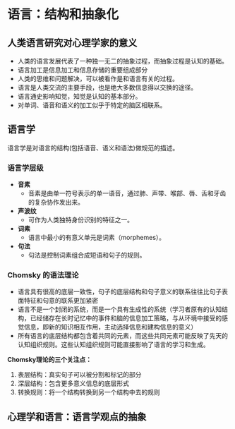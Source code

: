 # 语言：结构和抽象化

## 人类语言研究对心理学家的意义

- 人类的语言发展代表了一种独一无二的抽象过程，而抽象过程是认知的基础。
- 语言加工是信息加工和信息存储的重要组成部分
- 人类的思维和问题解决，可以被看作是和语言有关的过程。
- 语言是人类交流的主要手段，也是绝大多数信息得以交换的途径。
- 语言通史影响知觉，知觉是认知的基本部分。
- 对单词、语音和语义的加工似乎于特定的脑区相联系。

## 语言学

语言学是对语言的结构(包括语音、语义和语法)做规范的描述。

### 语言学层级

- **音素**
  - 音素是由单一符号表示的单一语音，通过肺、声带、喉部、唇、舌和牙齿的复杂协作发出来。
- **声波纹**
  - 可作为人类独特身份识别的特征之一。
- **词素**
  - 语言中最小的有意义单元是词素（morphemes）。
- **句法**
  - 句法是控制词素组合成短语和句子的规则。

### Chomsky 的语法理论

- 语言具有很高的底层一致性，句子的底层结构和句子意义的联系往往比句子表面特征和句意的联系更加紧密
- 语言不是一个封闭的系统，而是一个具有生成性的系统（学习者原有的认知结构，已经储存在长时记忆中的事件和脑的信息加工策略，与从环境中接受的感觉信息，即新的知识相互作用，主动选择信息和建构信息的意义）
- 所有语言的底层结构都包含着共同的元素，而这些共同元素可能反映了先天的认知组织规则。这些认知组织规则可能直接影响了语言的学习和生成。

**Chomsky理论的三个关注点：**

1. 表层结构：真实句子可以被分割和标记的部分
2. 深层结构：包含更多意义信息的底层形式
3. 转换规则：将一个结构转换到另一个结构中去的规则

## 心理学和语言：语言学观点的抽象



